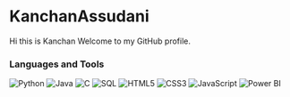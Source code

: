 # KanchanAssudani
Hi this is Kanchan 
Welcome to my GitHub profile.

###  Languages and Tools
![Python](https://img.shields.io/badge/Python-3776AB?logo=python&logoColor=white)
![Java](https://img.shields.io/badge/Java-ED8B00?logo=openjdk&logoColor=white)
![C](https://img.shields.io/badge/C-A8B9CC?logo=c&logoColor=black)
![SQL](https://img.shields.io/badge/SQL-336791?logo=postgresql&logoColor=white)
![HTML5](https://img.shields.io/badge/HTML5-E34F26?logo=html5&logoColor=white)
![CSS3](https://img.shields.io/badge/CSS3-1572B6?logo=css3&logoColor=white)
![JavaScript](https://img.shields.io/badge/JavaScript-F7DF1E?logo=javascript&logoColor=black)
![Power BI](https://img.shields.io/badge/Power%20BI-F2C811?logo=powerbi&logoColor=black)
